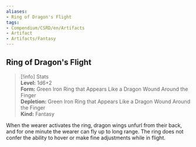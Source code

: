 ```yaml
---
aliases:
- Ring of Dragon's Flight
tags:
- Compendium/CSRD/en/Artifacts
- Artifact
- Artifacts/Fantasy
---
```


  
## Ring of Dragon's Flight  
>[!info] Stats  
> **Level:** 1d6+2  
> **Form:** Green Iron Ring that Appears Like a Dragon Wound Around the Finger  
> **Depletion:** Green Iron Ring that Appears Like a Dragon Wound Around the Finger  
> **Kind:** Fantasy
  
When the wearer activates the ring, dragon wings unfurl from their back, and for one minute the wearer can fly up to long range. The ring does not confer the ability to hover or make fine adjustments while in flight.